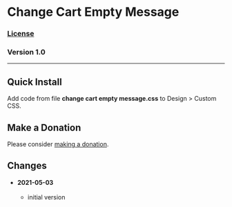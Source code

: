 # Change Cart Empty Message

### [License][99]

### Version 1.0

---

## Quick Install

Add code from file **change cart empty message.css** to Design > Custom CSS.

## Make a Donation

Please consider [making a donation](https://github.com/tomsWebConsulting/twcsl#make-a-donation).

## Changes

<!-- * **2021-07-01**
<br><br>
  * added code to change read more link
  * use twcsl
  * bumped version to 0.1d2
  <br><br -->
* **2021-05-03**
<br><br>
  * initial version

[99]: https://github.com/tomsWebConsulting/twcsl/blob/main/LICENSE.txt#L1
